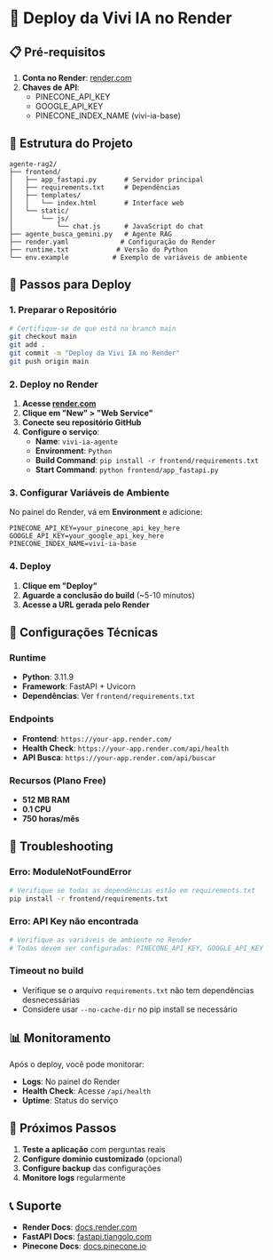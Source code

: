 # 🚀 Deploy da Vivi IA no Render

## 📋 Pré-requisitos

1. **Conta no Render**: [render.com](https://render.com)
2. **Chaves de API**:
   - PINECONE_API_KEY
   - GOOGLE_API_KEY
   - PINECONE_INDEX_NAME (vivi-ia-base)

## 📁 Estrutura do Projeto

```
agente-rag2/
├── frontend/
│   ├── app_fastapi.py       # Servidor principal
│   ├── requirements.txt     # Dependências
│   ├── templates/
│   │   └── index.html       # Interface web
│   └── static/
│       └── js/
│           └── chat.js      # JavaScript do chat
├── agente_busca_gemini.py   # Agente RAG
├── render.yaml             # Configuração do Render
├── runtime.txt            # Versão do Python
└── env.example           # Exemplo de variáveis de ambiente
```

## 🚀 Passos para Deploy

### 1. Preparar o Repositório

```bash
# Certifique-se de que está na branch main
git checkout main
git add .
git commit -m "Deploy da Vivi IA no Render"
git push origin main
```

### 2. Deploy no Render

1. **Acesse [render.com](https://render.com)**
2. **Clique em "New" > "Web Service"**
3. **Conecte seu repositório GitHub**
4. **Configure o serviço**:
   - **Name**: `vivi-ia-agente`
   - **Environment**: `Python`
   - **Build Command**: `pip install -r frontend/requirements.txt`
   - **Start Command**: `python frontend/app_fastapi.py`

### 3. Configurar Variáveis de Ambiente

No painel do Render, vá em **Environment** e adicione:

```
PINECONE_API_KEY=your_pinecone_api_key_here
GOOGLE_API_KEY=your_google_api_key_here
PINECONE_INDEX_NAME=vivi-ia-base
```

### 4. Deploy

1. **Clique em "Deploy"**
2. **Aguarde a conclusão do build** (~5-10 minutos)
3. **Acesse a URL gerada pelo Render**

## 🔧 Configurações Técnicas

### Runtime
- **Python**: 3.11.9
- **Framework**: FastAPI + Uvicorn
- **Dependências**: Ver `frontend/requirements.txt`

### Endpoints
- **Frontend**: `https://your-app.render.com/`
- **Health Check**: `https://your-app.render.com/api/health`
- **API Busca**: `https://your-app.render.com/api/buscar`

### Recursos (Plano Free)
- **512 MB RAM**
- **0.1 CPU**
- **750 horas/mês**

## 🐛 Troubleshooting

### Erro: ModuleNotFoundError
```bash
# Verifique se todas as dependências estão em requirements.txt
pip install -r frontend/requirements.txt
```

### Erro: API Key não encontrada
```bash
# Verifique as variáveis de ambiente no Render
# Todas devem ser configuradas: PINECONE_API_KEY, GOOGLE_API_KEY
```

### Timeout no build
- Verifique se o arquivo `requirements.txt` não tem dependências desnecessárias
- Considere usar `--no-cache-dir` no pip install se necessário

## 📊 Monitoramento

Após o deploy, você pode monitorar:
- **Logs**: No painel do Render
- **Health Check**: Acesse `/api/health`
- **Uptime**: Status do serviço

## 🎯 Próximos Passos

1. **Teste a aplicação** com perguntas reais
2. **Configure domínio customizado** (opcional)
3. **Configure backup** das configurações
4. **Monitore logs** regularmente

## 📞 Suporte

- **Render Docs**: [docs.render.com](https://docs.render.com)
- **FastAPI Docs**: [fastapi.tiangolo.com](https://fastapi.tiangolo.com)
- **Pinecone Docs**: [docs.pinecone.io](https://docs.pinecone.io)
